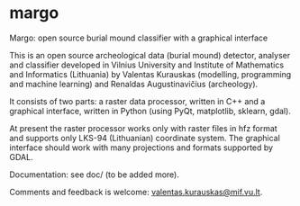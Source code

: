 # margo
Margo: open source burial mound classifier with a graphical interface

This is an open source archeological data (burial mound) detector, analyser and classifier developed in Vilnius University and
Institute of Mathematics and Informatics (Lithuania) by Valentas Kurauskas (modelling, programming and machine learning) and Renaldas Augustinavičius (archeology). 

It consists of two parts: a raster data processor, written in C++ and a graphical interface, written in Python (using PyQt, matplotlib, sklearn, gdal).

At present the raster processor works only with raster files in hfz format and supports only LKS-94 (Lithuanian) coordinate system. The graphical interface should work with many projections and formats supported by GDAL. 

Documentation: see doc/ (to be added more).

Comments and feedback is welcome: valentas.kurauskas@mif.vu.lt.
